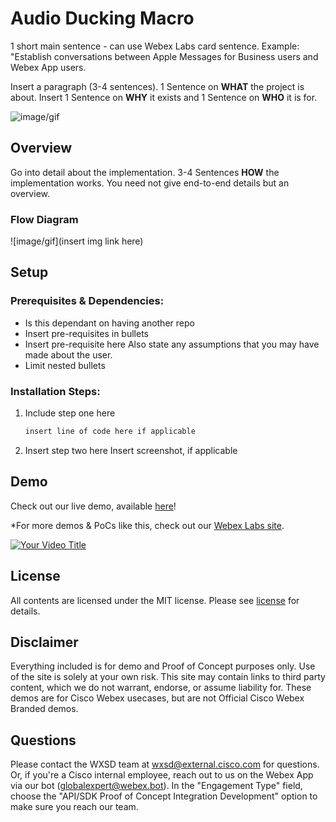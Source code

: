 

# Audio Ducking Macro

 1 short main sentence - can use Webex Labs card sentence. Example: "Establish conversations between Apple Messages for Business users and Webex App users.

Insert a paragraph (3-4 sentences). 1 Sentence on **WHAT** the project is about. Insert 1 Sentence on  **WHY** it exists and 1 Sentence on **WHO** it is for.  

 <!--- Insert a screenshot, gif or image below that shows a little about your Demo/PoC -->
 ![image/gif](https://ezgif.com)


## Overview

Go into detail about the implementation.   3-4 Sentences
**HOW** the implementation works. You need not give end-to-end details but an overview.



### Flow Diagram

<!-- *MANDATORY*  Insert Your Flow Diagram Here (if small PoC, alternative option is to include break down how it works here instead of diagram) -->
![image/gif](insert img link here)



## Setup

### Prerequisites & Dependencies: 

- Is this dependant on having another repo
- Insert pre-requisites in bullets
- Insert pre-requisite here  Also state any assumptions that you may have made about the user.
- Limit nested bullets


<!-- GETTING STARTED -->

### Installation Steps:
1.  Include step one here
    ```sh
    insert line of code here if applicable
    ```
2.  Insert step two here
    Insert screenshot, if applicable
    
    
    
## Demo

<!-- Insert link to the website below (if deployed). -->
Check out our live demo, available [here](<insert link>)!

<!-- Keep the following statement -->
*For more demos & PoCs like this, check out our [Webex Labs site](https://collabtoolbox.cisco.com/webex-labs).


<!-- Update your vidcast title, video screenshot, vidcast/youtube link & name -->
[![Your Video Title ](assets/peer_support_main.PNG)](https://www.youtube.com/watch?v=SqZhiC8jHhU&t=10s, "<insert demo name here>")



## License
<!-- MAKE SURE an MIT license is included in your Repository. If another license is needed, verify with management. This is for legal reasons.--> 

<!-- Keep the following statement -->
All contents are licensed under the MIT license. Please see [license](LICENSE) for details.


## Disclaimer
<!-- Keep the following here -->  
 Everything included is for demo and Proof of Concept purposes only. Use of the site is solely at your own risk. This site may contain links to third party content, which we do not warrant, endorse, or assume liability for. These demos are for Cisco Webex usecases, but are not Official Cisco Webex Branded demos.


## Questions
Please contact the WXSD team at [wxsd@external.cisco.com](mailto:wxsd@external.cisco.com?subject=RepoName) for questions. Or, if you're a Cisco internal employee, reach out to us on the Webex App via our bot (globalexpert@webex.bot). In the "Engagement Type" field, choose the "API/SDK Proof of Concept Integration Development" option to make sure you reach our team. 
